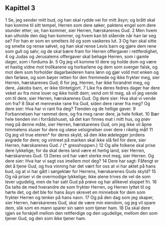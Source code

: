 ## Kapittel 3

1 Se, jeg sender mitt bud, og han skal rydde vei for mitt åsyn; og brått skal han komme til sitt tempel, Herren som dere søker, paktens engel som dere stunder etter; se, han kommer, sier Herren, hærskarenes Gud.
2 Men hvem kan utholde den dag han kommer, og hvem kan bli stående når han lar seg se? For han er som en smelters ild og som vaskeres lut.
3 Og han skal sitte og smelte og rense sølvet, og han skal rense Levis barn og gjøre dem rene som gull og sølv; og de skal bære fram for Herren offergaver i rettferdighet,
4 og Judas og Jerusalems offergaver skal behage Herren, som i gamle dager, som i fordums år.
5 Og jeg vil komme til dere og holde dom og være et hastig vidne mot trollkarene og horkarlene og dem som sverger falsk, og mot dem som forholder dagarbeideren hans lønn og gjør vold mot enken og den farløse, og som bøyer retten for den fremmede og ikke frykter meg, sier Herren, hærskarenes Gud;
6 for jeg, Herren, har ikke forandret meg, og dere, Jakobs barn, er ikke tilintetgjort.
7 Like fra deres fedres dager har dere veket av fra mine lover og ikke holdt dem; vend om til meg, så vil jeg vende om til dere, sier Herren, hærskarenes Gud. Og dere sier: Hva skal vi vende om fra?
8 Skal et menneske rane fra Gud, siden dere raner fra meg? Og dere sier: Hva har vi rant fra deg? Tienden og de hellige gaver.
9 Forbannelsen har rammet dere, og fra meg raner dere, ja hele folket.
10 Bær hele tienden inn i forrådshuset, så det kan finnes mat i mitt hus, og prøv meg på denne måte, sier Herren, hærskarenes Gud, om jeg ikke vil åpne himmelens sluser for dere og utøse velsignelser over dere i rikelig mål!
11 Og jeg vil true eteren* for deres skyld, så den ikke ødelegger jordens avgrøde for dere; og vintreet på marken skal ikke slå feil for dere, sier Herren, hærskarenes Gud. / {* gresshoppen.}
12 Og alle folkene skal prise dere lykkelige; for da skal deres land være et herlig land, sier Herren, hærskarenes Gud.
13 Deres ord har vært sterke mot meg, sier Herren. Og dere sier: Hva har vi sagt oss imellem mot deg?
14 Dere har sagt: Fåfengt er det å tjene Gud, og hva vinning har det vært for oss at vi har aktet på hans bud, og at vi har gått i sørgeklær for Herrens, hærskarenes Guds skyld?
15 Og nå priser vi de overmodige lykkelige; ikke alene trives de vel de som lever ugudelig, men de har satt Gud på prøve og har allikevel sloppet fri.
16 Da talte de med hverandre de som frykter Herren, og Herren lyttet til og hørte det, og det ble for hans åsyn skrevet en minnebok for dem som frykter Herren og tenker på hans navn.
17 Og på den dag som jeg skaper, sier Herren, hærskarenes Gud, skal de være min eiendom, og jeg vil spare dem, slik som en mann sparer sin sønn som tjener ham.
18 Da skal dere igjen se forskjell mellom den rettferdige og den ugudelige, mellom den som tjener Gud, og den som ikke tjener ham.
